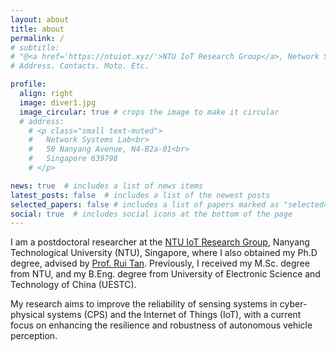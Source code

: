 ```yaml
---
layout: about
title: about
permalink: /
# subtitle: 
# "@<a href='https://ntuiot.xyz/'>NTU IoT Research Group</a>, Network Systems Lab, 50 Nanyang Avenue, N4-B2a-01, Singapore"
# Address. Contacts. Moto. Etc.

profile:
  align: right
  image: diver1.jpg
  image_circular: true # crops the image to make it circular
  # address: 
    # <p class="small text-muted">
    #   Network Systems Lab<br>
    #   50 Nanyang Avenue, N4-B2a-01<br>
    #   Singapore 639798
    # </p>    

news: true  # includes a list of news items
latest_posts: false  # includes a list of the newest posts
selected_papers: false # includes a list of papers marked as "selected={true}"
social: true  # includes social icons at the bottom of the page
---
```



I am a postdoctoral researcher at the [NTU IoT Research Group](https://ntuiot.xyz/), Nanyang Technological University (NTU), Singapore, where I also obtained my Ph.D degree, advised by [Prof. Rui Tan](https://personal.ntu.edu.sg/tanrui/). Previously, I received my M.Sc. degree from NTU, and my B.Eng. degree from University of Electronic Science and Technology of China (UESTC).  

My research aims to improve the reliability of sensing systems in cyber-physical systems (CPS) and the Internet of Things (IoT), with a current focus on enhancing the resilience and robustness of autonomous vehicle perception. 


<!-- <span style="color:red">I am open to opportunities in both academia and industry.</span> -->

<!-- I am a Ph.D. student at the College of Computing and Data Science, Nanyang Technological University (NTU), Singapore. I am fortunate to be supervised by [Prof. Rui Tan](https://personal.ntu.edu.sg/tanrui/) and to work closely with [NTU IoT Research Group](https://ntuiot.xyz/). I received my M.Sc. degree from NTU, and my B.Eng. degree from University of Electronic Science and Technology of China (UESTC).  -->

<!-- My research focuses on sensing across various modalities (imagery, radio, acoustic, etc.) for cyber-physical systems (CPS) and the Internet of Things (IoT), with particular interest in robust perception for autonomous driving and location sensing in IoT. As a system builder, I enjoy getting hands-on to build real-world systems and am passionate about experiment-driven research that tackles practical challenges. -->


<!-- Write your biography here. Tell the world about yourself. Link to your favorite [subreddit](http://reddit.com). You can put a picture in, too. The code is already in, just name your picture `prof_pic.jpg` and put it in the `img/` folder.

Put your address / P.O. box / other info right below your picture. You can also disable any of these elements by editing `profile` property of the YAML header of your `_pages/about.md`. Edit `_bibliography/papers.bib` and Jekyll will render your [publications page](/al-folio/publications/) automatically.

Link to your social media connections, too. This theme is set up to use [Font Awesome icons](http://fortawesome.github.io/Font-Awesome/) and [Academicons](https://jpswalsh.github.io/academicons/), like the ones below. Add your Facebook, Twitter, LinkedIn, Google Scholar, or just disable all of them. -->
